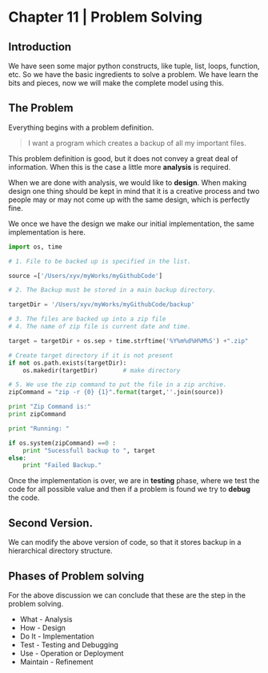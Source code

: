 # Chapter 11 | Problem Solving #

## Introduction ##
We have seen some major python constructs, like tuple, list, loops, function, etc. So we have the basic ingredients to solve a problem. We have learn the bits and pieces, now we will make the complete model using this.

## The Problem ##
Everything begins with a problem definition. 

> I want a program which creates a backup of all my important files.

This problem definition is good, but it does not convey a great deal of information. When this is the case a little more **analysis** is required.  

When we are done with analysis, we would like to **design**. When making design one thing should be kept in mind that it is a creative process and two people may or may not come up with the same design, which is perfectly fine.

We once we have the design we make our initial implementation, the same implementation is here.

```python
import os, time

# 1. File to be backed up is specified in the list.

source =['/Users/xyv/myWorks/myGithubCode']

# 2. The Backup must be stored in a main backup directory.

targetDir = '/Users/xyv/myWorks/myGithubCode/backup'

# 3. The files are backed up into a zip file
# 4. The name of zip file is current date and time.

target = targetDir + os.sep + time.strftime('%Y%m%d%H%M%S') +".zip"

# Create target directory if it is not present
if not os.path.exists(targetDir):
    os.makedir(targetDir)       # make directory

# 5. We use the zip command to put the file in a zip archive.
zipCommand = "zip -r {0} {1}".format(target,''.join(source))

print "Zip Command is:"
print zipCommand

print "Running: "

if os.system(zipCommand) ==0 :
    print "Sucessfull backup to ", target
else:
    print "Failed Backup."
```

Once the implementation is over, we are in **testing** phase, where we test the code for all possible value and then if a problem is found we try to **debug** the code.

## Second Version. ##
We can modify the above version of code, so that it stores backup in a hierarchical directory structure.

## Phases of Problem solving ##

For the above discussion we can conclude that these are the step in the problem solving.

* What - Analysis
* How - Design
* Do It - Implementation
* Test - Testing and Debugging
* Use - Operation or Deployment
* Maintain - Refinement
